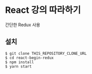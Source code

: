 # React 강의 따라하기

간단한 Redux 사용

## 설치
```
$ git clone THIS_REPOSITORY_CLONE_URL
$ cd react-begin-redux
$ npm install
$ yarn start
```
